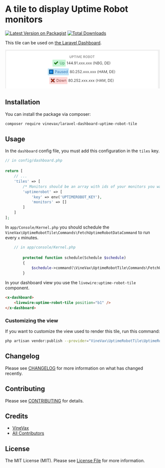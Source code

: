 # A tile to display Uptime Robot monitors

[![Latest Version on Packagist](https://img.shields.io/packagist/v/vinevax/laravel-dashboard-uptime-robot-tile.svg?style=flat-square)](https://packagist.org/packages/vinevax/laravel-dashboard-uptime-robot-tile)
[![Total Downloads](https://img.shields.io/packagist/dt/vinevax/laravel-dashboard-uptime-robot-tile?style=flat-square)](https://packagist.org/packages/vinevax/laravel-dashboard-uptime-robot-tile)

This tile can be used on [the Laravel Dashboard](https://docs.spatie.be/laravel-dashboard).

![img](docs/screenshot.png)

## Installation

You can install the package via composer:

```bash
composer require vinevax/laravel-dashboard-uptime-robot-tile
```

## Usage

In the `dashboard` config file, you must add this configuration in the `tiles` key.
`````php
// in config/dashboard.php

return [
    // ...
    'tiles' => [
        /* Monitors should be an array with ids of your monitors you want to display */
        'uptimerobot' => [
            'key' => env('UPTIMEROBOT_KEY'),
            'monitors' => []
        ]   
    ]   
];
`````

In `app/Console/Kernel.php` you should schedule the `VineVax\UptimeRobotTile\Commands\FetchUptimeRobotDataCommand` to run every `x` minutes.

````php
    // in app/console/Kernel.php
    
        protected function schedule(Schedule $schedule)
        {
            $schedule->command(\VineVax\UptimeRobotTile\Commands\FetchUptimeRobotDataCommand::class)->everyFiveMinutes();
        }
````

In your dashboard view you use the `livewire:uptime-robot-tile` component.

```html
<x-dashboard>
    <livewire:uptime-robot-tile position="b1" />
</x-dashboard>
```

### Customizing the view

If you want to customize the view used to render this tile, run this command:

```bash
php artisan vendor:publish --provider="VineVax\UptimeRobotTile\UptimeRobotTileServiceProvider" --tag="dashboard-uptime-robot-tile-views"
```

## Changelog

Please see [CHANGELOG](CHANGELOG.md) for more information on what has changed recently.

## Contributing

Please see [CONTRIBUTING](CONTRIBUTING.md) for details.

## Credits

- [VineVax](https://github.com/vinevax)
- [All Contributors](../../contributors)

## License

The MIT License (MIT). Please see [License File](LICENSE.md) for more information.
